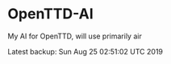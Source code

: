 # OpenTTD-AI
My AI for OpenTTD, will use primarily air

Latest backup: Sun Aug 25 02:51:02 UTC 2019
